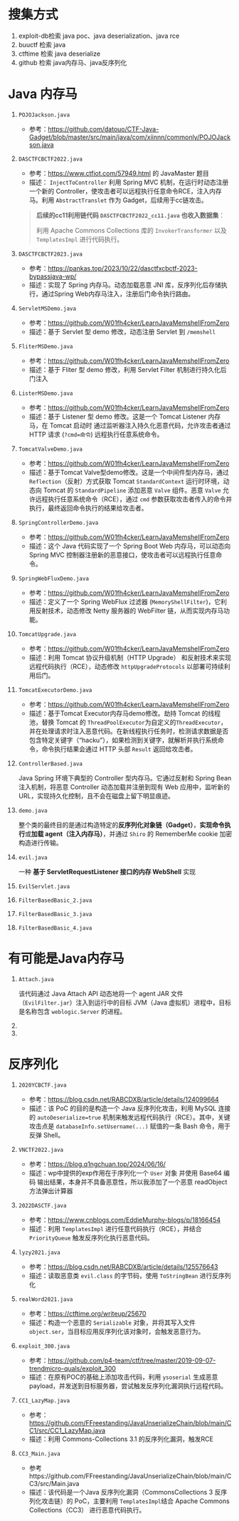 # 搜集方式

1. exploit-db检索 java poc、java deserialization、java rce
2. buuctf 检索 java
3. ctftime 检索 java deserialize
4. github 检索 java内存马、java反序列化





# Java 内存马

1. `POJOJackson.java`

   - 参考：https://github.com/datouo/CTF-Java-Gadget/blob/master/src/main/java/com/xiinnn/commonly/POJOJackson.java

2. `DASCTFCBCTF2022.java`

   - 参考：https://www.ctfiot.com/57949.html 的 JavaMaster 题目
   - 描述： `InjectToController` 利用 Spring MVC 机制，在运行时动态注册一个新的 Controller，使攻击者可以远程执行任意命令RCE，注入内存马。利用 `AbstractTranslet` 作为 Gadget，后续用于cc链攻击。

   >  **后续的cc11利用链代码 `DASCTFCBCTF2022_cc11.java` 也收入数据集**：
   >
   > 利用 Apache Commons Collections 库的 `InvokerTransformer` 以及 `TemplatesImpl` 进行代码执行。

3. `DASCTFCBCTF2023.java`

   - 参考：https://pankas.top/2023/10/22/dasctfxcbctf-2023-bypassjava-wp/
   - 描述：实现了 Spring 内存马。动态加载恶意 JNI 库，反序列化后存储执行，通过Spring Web内存马注入，注册后门命令执行路由。

4. `ServletMSDemo.java`

   - 参考：https://github.com/W01fh4cker/LearnJavaMemshellFromZero
   - 描述：基于 Servlet 型 demo 修改，动态注册 Servlet 到 `/memshell`

5. `FliterMSDemo.java`

   - 参考：https://github.com/W01fh4cker/LearnJavaMemshellFromZero
   - 描述：基于 Fliter 型 demo 修改，利用 Servlet Filter 机制进行持久化后门注入

6. `ListerMSDemo.java`

   - 参考：https://github.com/W01fh4cker/LearnJavaMemshellFromZero
   - 描述：基于 Listener 型 demo 修改。这是一个 Tomcat Listener 内存马，在 Tomcat 启动时 通过监听器注入持久化恶意代码，允许攻击者通过 HTTP 请求 (`?cmd=命令`) 远程执行任意系统命令。

7. `TomcatValveDemo.java`

   - 参考：https://github.com/W01fh4cker/LearnJavaMemshellFromZero
   - 描述：基于Tomcat Valve型demo修改。这是一个中间件型内存马，通过 `Reflection`（反射）方式获取 Tomcat `StandardContext` 运行时环境，动态向 Tomcat 的 `StandardPipeline` 添加恶意 `Valve` 组件。恶意 `Valve` 允许远程执行任意系统命令（RCE），通过 `cmd` 参数获取攻击者传入的命令并执行，最终返回命令执行的结果给攻击者。

8. `SpringControllerDemo.java`

   - 参考：https://github.com/W01fh4cker/LearnJavaMemshellFromZero
   - 描述：这个 Java 代码实现了一个 Spring Boot Web 内存马，可以动态向 Spring MVC 控制器注册新的恶意接口，使攻击者可以远程执行任意命令。

9. `SpringWebFluxDemo.java`

   - 参考：https://github.com/W01fh4cker/LearnJavaMemshellFromZero
   - 描述：定义了一个 Spring WebFlux 过滤器 (`MemoryShellFilter`)，它利用反射技术，动态修改 Netty 服务器的 WebFilter 链，从而实现内存马功能。

10. `TomcatUpgrade.java`

    - 参考：https://github.com/W01fh4cker/LearnJavaMemshellFromZero
    - 描述：利用 Tomcat 协议升级机制（HTTP Upgrade） 和反射技术来实现远程代码执行（RCE），动态修改 `httpUpgradeProtocols` 以部署可持续利用后门。

11. `TomcatExecutorDemo.java`

    - 参考：https://github.com/W01fh4cker/LearnJavaMemshellFromZero
    - 描述：基于Tomcat Executor内存马demo修改。劫持 Tomcat 的线程池，替换 Tomcat 的 `ThreadPoolExecutor`为自定义的`ThreadExecutor`，并在处理请求时注入恶意代码。在新线程执行任务时，检测请求数据是否包含特定关键字（“hacku”），如果检测到关键字，就解析并执行系统命令，命令执行结果会通过 HTTP 头部 `Result` 返回给攻击者。

12. `ControllerBased.java`

    Java Spring 环境下典型的 Controller 型内存马。它通过反射和 Spring Bean 注入机制，将恶意 Controller 动态加载并注册到现有 Web 应用中，监听新的 URL，实现持久化控制，且不会在磁盘上留下明显痕迹。

13. `demo.java`

    整个类的最终目的是通过构造特定的**反序列化对象链（Gadget）**，**实现命令执行**或**加载 agent（注入内存马）**，并通过 `Shiro` 的 RememberMe cookie 加密构造进行传输。

14. `evil.java`

    一种 **基于 ServletRequestListener 接口的内存 WebShell** 实现

15. `EvilServlet.java`

16. `FilterBasedBasic_2.java`

17. `FilterBasedBasic_3.java`

18. `FilterBasedBasic_4.java`

    

    

    



# 有可能是Java内存马

1. `Attach.java`

   该代码通过 Java Attach API 动态地将一个 agent JAR 文件（`EvilFilter.jar`）注入到运行中的目标 JVM（Java 虚拟机）进程中，目标是名称包含 `weblogic.Server` 的进程。

2. 

3. 

   

   







# 反序列化

1. `2020YCBCTF.java`

   - 参考：https://blog.csdn.net/RABCDXB/article/details/124099664
   - 描述：该 PoC 的目的是构造一个 Java 反序列化攻击，利用 MySQL 连接的 `autoDeserialize=true` 机制来触发远程代码执行（RCE）。其中，关键攻击点是 `databaseInfo.setUsername(...)` 赋值的一条 Bash 命令，用于反弹 Shell。

2. `VNCTF2022.java`

   - 参考：https://blog.q1ngchuan.top/2024/06/16/
   - 描述：wp中提供的exp作用在于序列化一个 `User` 对象 并使用 Base64 编码 输出结果，本身并不具备恶意性，所以我添加了一个恶意 readObject 方法弹出计算器

3. `2022DASCTF.java`

   - 参考：https://www.cnblogs.com/EddieMurphy-blogs/p/18166454
   - 描述：利用 `TemplatesImpl` 进行任意代码执行（RCE），并结合 `PriorityQueue` 触发反序列化执行恶意代码。

4. `lyzy2021.java`

   - 参考：https://blog.csdn.net/RABCDXB/article/details/125576643
   - 描述：读取恶意类 `evil.class` 的字节码，使用 `ToStringBean` 进行反序列化

5. `realWord2021.java`

   - 参考：https://ctftime.org/writeup/25670
   - 描述：构造一个恶意的 `Serializable` 对象，并将其写入文件 `object.ser`，当目标应用反序列化该对象时，会触发恶意行为。

6. `exploit_300.java`

   - 参考：https://github.com/p4-team/ctf/tree/master/2019-09-07-trendmicro-quals/exploit_300
   - 描述：在原有POC的基础上添加攻击代码，利用 `ysoserial` 生成恶意 payload，并发送到目标服务器，尝试触发反序列化漏洞执行远程代码。

7. `CC1_LazyMap.java`

   - 参考：https://github.com/FFreestanding/JavaUnserializeChain/blob/main/CC1/src/CC1_LazyMap.java
   - 描述：利用 Commons-Collections 3.1 的反序列化漏洞，触发RCE

8. `CC3_Main.java`

   - 参考https://github.com/FFreestanding/JavaUnserializeChain/blob/main/CC3/src/Main.java
   - 描述：该代码是一个Java 反序列化漏洞（CommonsCollections 3 反序列化攻击链）的 PoC，主要利用 `TemplatesImpl`结合 Apache Commons Collections（CC3） 进行恶意代码执行。

   

